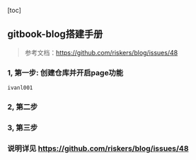 [toc]

## gitbook-blog搭建手册



> 参考文档：https://github.com/riskers/blog/issues/48



### 1, 第一步: 创建仓库并开启page功能

```shell
ivanl001 
```



### 2, 第二步

### 3, 第三步

### 说明详见 https://github.com/riskers/blog/issues/48
